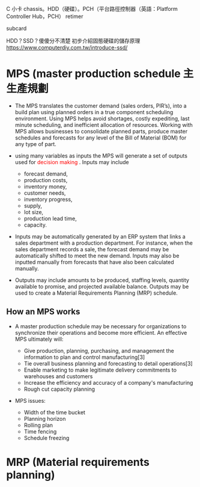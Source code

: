 C
 小卡
chassis。HDD（硬碟）。PCH（平台路徑控制器（英語：Platform Controller Hub，PCH）
retimer

subcard


HDD？SSD？傻傻分不清楚 初步介紹固態硬碟的儲存原理
https://www.computerdiy.com.tw/introduce-ssd/






# MPS (master production schedule 主生產規劃

- The MPS translates the customer demand (sales orders, PIR’s), into a build plan using planned orders in a true component scheduling environment. Using MPS helps avoid shortages, costly expediting, last minute scheduling, and inefficient allocation of resources. Working with MPS allows businesses to consolidate planned parts, produce master schedules and forecasts for any level of the Bill of Material (BOM) for any type of part.

-  using many variables as inputs the MPS will generate a set of outputs used for <font color="red">decision making </font>. Inputs may include 
    - forecast demand, 
    - production costs, 
    - inventory money, 
    - customer needs, 
    - inventory progress, 
    - supply, 
    - lot size, 
    - production lead time, 
    - capacity. 

- Inputs may be automatically generated by an ERP system that links a sales department with a production department. 
For instance, when the sales department records a sale, the forecast demand may be automatically shifted to meet the new demand. Inputs may also be inputted manually from forecasts that have also been calculated manually. 
- Outputs may include amounts to be produced, staffing levels, quantity available to promise, and projected available balance. Outputs may be used to create a Material Requirements Planning (MRP) schedule.

## How an MPS works
- A master production schedule may be necessary for organizations to synchronize their operations and become more efficient. An effective MPS ultimately will:

    - Give production, planning, purchasing, and management the information to plan and control manufacturing[3]
    - Tie overall business planning and forecasting to detail operations[3]
    - Enable marketing to make legitimate delivery commitments to warehouses and customers
    - Increase the efficiency and accuracy of a company's manufacturing
    - Rough cut capacity planning

- MPS issues:
    - Width of the time bucket
    - Planning horizon
    - Rolling plan
    - Time fencing
    - Schedule freezing


# MRP (Material requirements planning)